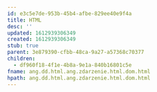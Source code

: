 ```yaml
---
id: e3c5e7de-953b-45b4-afbe-829ee40e9f4a
title: HTML
desc: ''
updated: 1612939306349
created: 1612939306349
stub: true
parent: 3e879390-cfbb-48ca-9a27-a57368c70377
children:
  - df960f18-4f1e-4b8a-9e1a-840b16801c5e
fname: ang.dd.html.ang.zdarzenie.html.dom.html
hpath: ang.dd.html.ang.zdarzenie.html.dom.html
---
```



